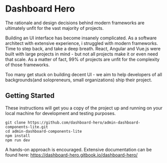 # Dashboard Hero

The rationale and design decisions behind modern frameworks are ultimately unfit for the vast majority of projects.

Building an UI interface has become insanely complicated. As a software architect with extensive experience, i struggled with modern frameworks. Time to step back, and take a deep breath. React, Angular and Vue.js were built with large projects in mind - but not all projects make it or even need that scale. As a matter of fact, 99% of projects are unfit for the complexity of those frameworks.

Too many get stuck on building decent UI - we aim to help developers of all backgrounds(and solopreneurs, small organizations) ship their project.

## Getting Started

These instructions will get you a copy of the project up and running on your local machine for development and testing purposes.
```
git clone https://github.com/dashboard-hero/admin-dashboard-components-lite.git
cd admin-dashboard-components-lite
npm install
npm run dev
```
A hands-on approach is encouraged. Extensive documentation can be found here: https://dashboard-hero.gitbook.io/dashboard-hero/
